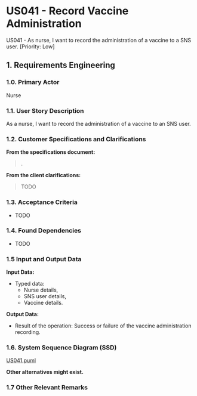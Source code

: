# US041 - Record Vaccine Administration

US041 - As nurse, I want to record the administration of a vaccine to a SNS user. [Priority: Low]

## 1. Requirements Engineering

### 1.0. Primary Actor
Nurse

### 1.1. User Story Description
As a nurse, I want to record the administration of a vaccine to an SNS user.

### 1.2. Customer Specifications and Clarifications

**From the specifications document:**

> .

**From the client clarifications:**

> TODO

### 1.3. Acceptance Criteria

* TODO

### 1.4. Found Dependencies

* TODO

### 1.5 Input and Output Data

**Input Data:**

* Typed data:
  * Nurse details,
  * SNS user details,
  * Vaccine details.

**Output Data:**

* Result of the operation: Success or failure of the vaccine administration recording.

### 1.6. System Sequence Diagram (SSD)
[US041.puml](US041.puml)

**Other alternatives might exist.**

### 1.7 Other Relevant Remarks
